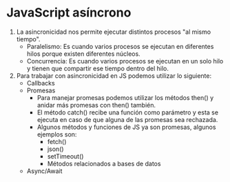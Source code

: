 # JavaScript asíncrono

1. La asincronicidad nos permite ejecutar distintos procesos "al mismo tiempo".
    - Paralelismo: Es cuando varios procesos se ejecutan en diferentes hilos porque existen diferentes núcleos.
    - Concurrencia:  Es cuando varios procesos se ejecutan en un solo hilo y tienen que compartir ese tiempo dentro del hilo.
2. Para trabajar con asincronicidad en JS podemos utilizar lo siguiente:
    - Callbacks
    - Promesas
        - Para manejar promesas podemos utilizar los métodos then() y anidar más promesas con then() también.
        - El método catch() recibe una función como parámetro y esta se ejecuta en caso de que alguna de las promesas sea rechazada.
        - Algunos métodos y funciones de JS ya son promesas, algunos ejemplos son:
            - fetch()
            - json()
            - setTimeout()
            - Métodos relacionados a bases de datos
    - Async/Await